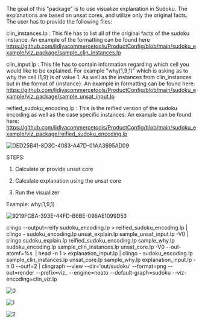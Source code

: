 The goal of this "package" is to use visualize explanation in Sudoku. The explanations are based on unsat cores, and utilize only the original facts. The user has to provide the following files:

clin_instances.lp : This file has to list all of the original facts of the sudoku instance. An example of the formatting can be found here https://github.com/lidiyacommercetools/ProductConfig/blob/main/sudoku_example/viz_package/sample_clin_instances.lp

clin_input.lp : This file has to contain information regarding which cell you would like to be explained. For example "why(1,9,1)" which is asking as to why the cell (1,9) is of value 1. As well as the instances from clin_instances but in the format of {instance}. An example in formatting can be found here: https://github.com/lidiyacommercetools/ProductConfig/blob/main/sudoku_example/viz_package/sample_unsat_input.lp

reified_sudoku_encoding.lp : This is the reified version of the sudoku encoding as well as the case specific instances. An example can be found here: https://github.com/lidiyacommercetools/ProductConfig/blob/main/sudoku_example/viz_package/reified_sudoku_encoding.lp



![DED25B41-8D3C-4083-A47D-01AA3695AD09](https://user-images.githubusercontent.com/81679574/198845059-c801b90c-d20e-4989-b176-1fd6f9edbfa7.jpeg)



STEPS:

1. Calculate or provide unsat core

2. Calculate explanation using the unsat core

3. Run the visualizer 



Example: why(1,9,1)


![9219FCBA-393E-44FD-B6BE-096AE1099D53](https://user-images.githubusercontent.com/81679574/198845072-6b130c05-674b-4bbd-bf3f-d38406f6934a.jpeg)


clingo --output=reify sudoku_encoding.lp > reified_sudoku_encoding.lp | clingo - sudoku_encoding.lp unsat_explain.lp sample_unsat_input.lp -V0 | clingo sudoku_explain.lp reified_sudoku_encoding.lp sample_why.lp sudoku_encoding.lp sample_clin_instances.lp unsat_core.lp -V0 --out-atomf=%s. | head -n 1 > explanation_input.lp | clingo - sudoku_encoding.lp sample_clin_instances.lp unsat_core.lp sample_why.lp explanation_input.lp -n 0 --outf=2 | clingraph --view --dir='out/sudoku' --format=png --out=render --prefix=viz_ --engine=neato --default-graph=sudoku --viz-encoding=clin_viz.lp


![0](https://user-images.githubusercontent.com/81679574/198844334-ef25232b-ed51-4c6d-9ceb-43188202ff30.png)


![1](https://user-images.githubusercontent.com/81679574/198844341-b5c7d864-3eae-4f8c-8136-f5048e1a02d5.png)


![2](https://user-images.githubusercontent.com/81679574/198844347-462a2caa-8afc-4744-b35f-bb41a7457dbb.png)


